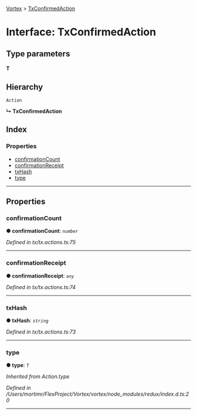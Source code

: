 [Vortex](../README.md) > [TxConfirmedAction](../interfaces/txconfirmedaction.md)

# Interface: TxConfirmedAction

## Type parameters
#### T 
## Hierarchy

 `Action`

**↳ TxConfirmedAction**

## Index

### Properties

* [confirmationCount](txconfirmedaction.md#confirmationcount)
* [confirmationReceipt](txconfirmedaction.md#confirmationreceipt)
* [txHash](txconfirmedaction.md#txhash)
* [type](txconfirmedaction.md#type)

---

## Properties

<a id="confirmationcount"></a>

###  confirmationCount

**● confirmationCount**: *`number`*

*Defined in tx/tx.actions.ts:75*

___
<a id="confirmationreceipt"></a>

###  confirmationReceipt

**● confirmationReceipt**: *`any`*

*Defined in tx/tx.actions.ts:74*

___
<a id="txhash"></a>

###  txHash

**● txHash**: *`string`*

*Defined in tx/tx.actions.ts:73*

___
<a id="type"></a>

###  type

**● type**: *`T`*

*Inherited from Action.type*

*Defined in /Users/mortimr/FlexProject/Vortex/vortex/node_modules/redux/index.d.ts:20*

___

